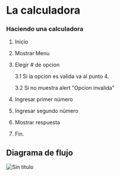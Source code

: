 # La calculadora
### Haciendo una calculadora 
1. Inicio
2. Mostrar Menu
3. Elegir # de opcion

    3.1 Si la opcion es valida va al punto 4.
    
    3.2 Si no muestra alert "Opcion invalida"
    
4. Ingresar primer número
5. Ingresar segundo número
4. Mostrar respuesta
5. Fin.


## Diagrama de flujo

![Sin titulo](http://i66.tinypic.com/iwj3pi.png)
